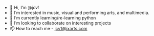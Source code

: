 - 👋 Hi, I’m @jcv1
- 👀 I’m interested in music, visual and performing arts, and multimedia.
- 🌱 I’m currently learning/re-learning python
- 💞️ I’m looking to collaborate on interesting projects
- 📫 How to reach me - jcv1@ixarts.com

<!---
jcv1/jcv1 is a ✨ special ✨ repository because its `README.md` (this file) appears on your GitHub profile.
You can click the Preview link to take a look at your changes.
--->
